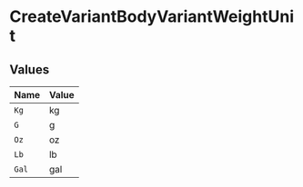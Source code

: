 # CreateVariantBodyVariantWeightUnit


## Values

| Name  | Value |
| ----- | ----- |
| `Kg`  | kg    |
| `G`   | g     |
| `Oz`  | oz    |
| `Lb`  | lb    |
| `Gal` | gal   |